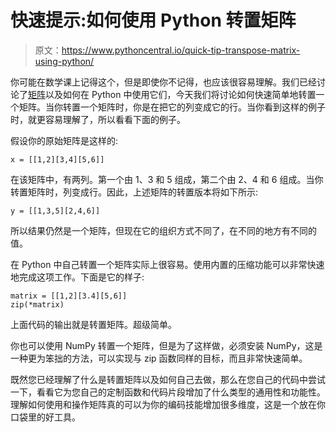 # 快速提示:如何使用 Python 转置矩阵

> 原文：<https://www.pythoncentral.io/quick-tip-transpose-matrix-using-python/>

你可能在数学课上记得这个，但是即使你不记得，也应该很容易理解。我们已经讨论了[矩阵](https://www.pythoncentral.io/multiply-matrices-python/)以及如何在 Python 中使用它们，今天我们将讨论如何快速简单地转置一个矩阵。当你转置一个矩阵时，你是在把它的列变成它的行。当你看到这样的例子时，就更容易理解了，所以看看下面的例子。

假设你的原始矩阵是这样的:

```
x = [[1,2][3,4][5,6]]
```

在该矩阵中，有两列。第一个由 1、3 和 5 组成，第二个由 2、4 和 6 组成。当你转置矩阵时，列变成行。因此，上述矩阵的转置版本将如下所示:

```
y = [[1,3,5][2,4,6]]
```

所以结果仍然是一个矩阵，但现在它的组织方式不同了，在不同的地方有不同的值。

在 Python 中自己转置一个矩阵实际上很容易。使用内置的压缩功能可以非常快速地完成这项工作。下面是它的样子:

```
matrix = [[1,2][3.4][5,6]]
zip(*matrix)
```

上面代码的输出就是转置矩阵。超级简单。

你也可以使用 NumPy 转置一个矩阵，但是为了这样做，必须安装 NumPy，这是一种更为笨拙的方法，可以实现与 zip 函数同样的目标，而且非常快速简单。

既然您已经理解了什么是转置矩阵以及如何自己去做，那么在您自己的代码中尝试一下，看看它为您自己的定制函数和代码片段增加了什么类型的通用性和功能性。理解如何使用和操作矩阵真的可以为你的编码技能增加很多维度，这是一个放在你口袋里的好工具。